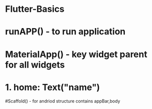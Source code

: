 # Flutter-Basics
# runAPP() - to run application
# MaterialApp() - key widget parent for all widgets
# 1. home: Text("name")
#Scaffold() - for andriod structure contains appBar,body
